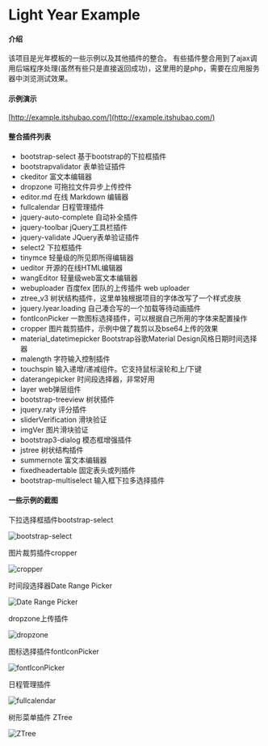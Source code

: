 # Light Year Example

#### 介绍
该项目是光年模板的一些示例以及其他插件的整合。
有些插件整合用到了ajax调用后端程序处理(虽然有些只是直接返回成功)，这里用的是php，需要在应用服务器中浏览测试效果。

#### 示例演示
[http://example.itshubao.com/](http://example.itshubao.com/)

#### 整合插件列表
- bootstrap-select           基于bootstrap的下拉框插件
- bootstrapvalidator         表单验证插件
- ckeditor                   富文本编辑器
- dropzone                   可拖拉文件异步上传控件
- editor.md                  在线 Markdown 编辑器
- fullcalendar               日程管理插件
- jquery-auto-complete       自动补全插件
- jquery-toolbar             jQuery工具栏插件
- jquery-validate            JQuery表单验证插件
- select2                    下拉框插件
- tinymce                    轻量级的所见即所得编辑器
- ueditor                    开源的在线HTML编辑器
- wangEditor                 轻量级web富文本编辑器
- webuploader                百度fex 团队的上传插件 web uploader
- ztree_v3                   树状结构插件，这里单独根据项目的字体改写了一个样式皮肤
- jquery.lyear.loading       自己凑合写的一个加载等待动画插件
- fontIconPicker             一款图标选择插件，可以根据自己所用的字体来配置操作
- cropper                    图片裁剪插件，示例中做了裁剪以及bse64上传的效果
- material_datetimepicker    Bootstrap谷歌Material Design风格日期时间选择器
- malength                   字符输入控制插件
- touchspin                  输入递增/递减组件。它支持鼠标滚轮和上/下键
- daterangepicker            时间段选择器，非常好用
- layer                      web弹层组件
- bootstrap-treeview         树状插件
- jquery.raty                评分插件
- sliderVerification         滑块验证
- imgVer                     图片滑块验证
- bootstrap3-dialog          模态框增强插件
- jstree                     树状结构插件
- summernote                 富文本编辑器
- fixedheadertable           固定表头或列插件
- bootstrap-multiselect      输入框下拉多选择插件

#### 一些示例的截图

下拉选择框插件bootstrap-select

![bootstrap-select](https://images.gitee.com/uploads/images/2019/1216/105808_aa8640a0_82992.png "搜狗截图20191216104737.png")

图片裁剪插件cropper

![cropper](https://images.gitee.com/uploads/images/2019/1216/105905_ade7d333_82992.png "搜狗截图20191216105020.png")

时间段选择器Date Range Picker

![Date Range Picker](https://images.gitee.com/uploads/images/2019/1216/105931_e6735b75_82992.png "搜狗截图20191216105054.png")

dropzone上传插件

![dropzone](https://images.gitee.com/uploads/images/2019/1216/105959_80c3498f_82992.png "搜狗截图20191216105112.png")

图标选择插件fontIconPicker

![fontIconPicker](https://images.gitee.com/uploads/images/2019/1216/110030_de46dddc_82992.png "搜狗截图20191216105141.png")

日程管理插件

![fullcalendar](https://images.gitee.com/uploads/images/2019/1216/110057_f3993cf0_82992.png "搜狗截图20191216105158.png")

树形菜单插件 ZTree

![ZTree](https://images.gitee.com/uploads/images/2019/1216/110127_9c2825c4_82992.png "搜狗截图20191216105657.png")